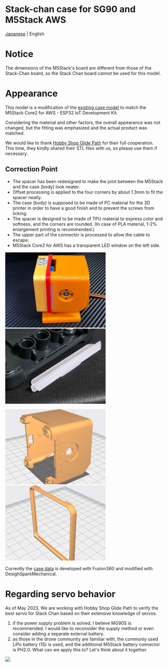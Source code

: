 # Stack-chan case for SG90 and M5Stack AWS
[Japanese](./README_for_SG90andM5StackAWS_ja.md) | English

# Notice
The dimensions of the M5Stack's board are different from those of the Stack-Chan board, so the Stack Chan board cannot be used for this model.

# Appearance
This model is a modification of the [existing case model](../mongonta_case_for_SG90_and_M5GoBottomBoard/case_for_SG90andM5GoBottomBoard/shell_SG90_basicgraybottom.stl) to match the M5Stack Core2 for AWS - ESP32 IoT Development Kit.

Considering the material and other factors, the overall appearance was not changed, but the fitting was emphasized and the actual product was matched.

We would like to thank [Hobby Shop Glide Path](https://hsgp.cart.fc2.com/) for their full cooperation.
This time, they kindly shared their STL files with us, so please use them if necessary.


## Correction Point

 * The spacer has been redesigned to make the joint between the M5Stack and the case (body) look neater.
 * Offset processing is applied to the four corners by about 1.3mm to fit the spacer neatly.
 * The case (body) is supposed to be made of PC material for the 3D printer in order to have a good finish and to prevent the screws from licking.
 * The spacer is designed to be made of TPU material to express color and softness, and the corners are rounded. (In case of PLA material, 1-2% enlargement printing is recommended.)
 * The upper part of the connector is processed to allow the cable to escape.
 * M5Stack Core2 for AWS has a transparent LED window on the left side.

<img src="./docs/images/case_sg90_m5core2AWS.jpg" width="320">  <img src="./docs/images/LED.jpg" width="320">

<img src="./docs/images/case_sg90_m5core2AWSbody.jpg" width="320"> <img src="./docs/images/case_sg90_m5core2AWSspacer.jpg" width="320">

Currently the [case data](./case_for_SG90andM5StackAWS/) is developed with Fusion360 and modified with DesighSparkMechanical.

# Regarding servo behavior
As of May 2023, We are working with Hobby Shop Glide Path to verify the best servo for Stack Chan based on their extensive knowledge of servos.

1. if the power supply problem is solved, I believe MG90S is recommended. I would like to reconsider the supply method or even consider adding a separate external battery.
2. as those in the drone community are familiar with, the commonly used LiPo battery (1S) is used, and the additional M5Stack battery connector is PH2.0. What can we apply this to? Let's think about it together.

<img src="./docs/images/tester-core2.gif" width="320">
